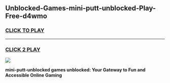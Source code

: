 
## Unblocked-Games-mini-putt-unblocked-Play-Free-d4wmo
<h3>
<a href="https://premium76.site?title=mini-putt-unblocked&ref=18A1">CLICK TO PLAY</a></h3>
<hr>

<h3>
<a href="https://premium76.site?title=mini-putt-unblocked&ref=18A1">CLICK 2 PLAY</a>
  
</h3>

<a href="https://premium76.site?title=mini-putt-unblocked&ref=18A1"><img src="https://clearcache.store/games.png"></a>


**mini-putt-unblocked games unblocked: Your Gateway to Fun and Accessible Online Gaming**
